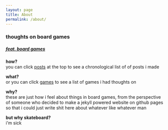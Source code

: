 ```yaml
---
layout: page
title: About
permalink: /about/
---
```


### thoughts on board games

##### <a href="https://www.instagram.com/ddrguyen/"> feat. board games </a>

**how?**  
you can click [posts](/blog/) at the top to see a chronological list of of posts i made

**what?**  
or you can click [games](/blog/games/) to see a list of games i had thoughts on

**why?**  
these are just how i feel about things in board games, from the perspective of someone who decided to make a jekyll powered website on github pages so that i could just write shit here about whatever like whatever man


**but why skateboard?**  
i'm sick
